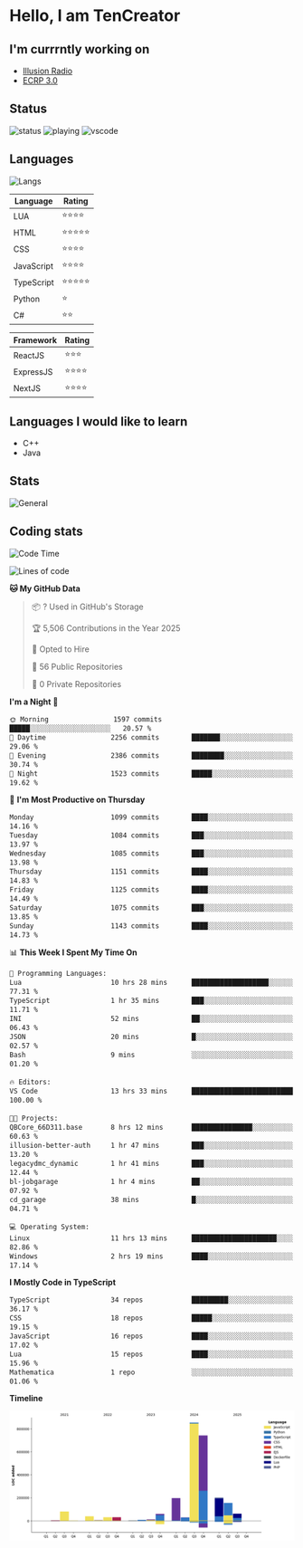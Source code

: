 # Hello, I am TenCreator

## I'm currrntly working on
- [Illusion Radio](https://illusionradio.co.uk/)
- [ECRP 3.0](http://github.com/Emerald-Coast-Roleplay/)

## Status
![status](https://api.statusbadges.me/badge/status/518334475038359555?simple=true&style=for-the-badge)
![playing](https://api.statusbadges.me/badge/playing/518334475038359555?style=for-the-badge)
![vscode](https://api.statusbadges.me/badge/vscode/518334475038359555?style=for-the-badge)

## Languages
![Langs](https://github-readme-stats.vercel.app/api/top-langs/?username=tencreator&layout=compact&theme=radical)


|Language|Rating|
|--------|------|
|LUA|⭐️⭐️⭐️⭐️|
|HTML|⭐️⭐️⭐️⭐️⭐️|
|CSS|⭐️⭐️⭐️⭐️|
|JavaScript|⭐️⭐️⭐️⭐️|
|TypeScript|⭐️⭐️⭐️⭐️⭐️|
|Python|⭐️|
|C#|⭐️⭐️ |

|Framework|Rating|
|--------|------|
|ReactJS|⭐️⭐️⭐|
|ExpressJS|⭐️⭐️⭐️⭐️|
|NextJS|⭐️⭐️⭐⭐️|

## Languages I would like to learn
- C++
- Java

## Stats
![General](https://github-readme-stats.vercel.app/api?username=tencreator&show_icons=true&theme=radical)

## Coding stats

<!--START_SECTION:waka-->
![Code Time](http://img.shields.io/badge/Code%20Time-706%20hrs%205%20mins-blue)

![Lines of code](https://img.shields.io/badge/From%20Hello%20World%20I%27ve%20Written-2.5%20million%20lines%20of%20code-blue)

**🐱 My GitHub Data** 

> 📦 ? Used in GitHub's Storage 
 > 
> 🏆 5,506 Contributions in the Year 2025
 > 
> 💼 Opted to Hire
 > 
> 📜 56 Public Repositories 
 > 
> 🔑 0 Private Repositories 
 > 
**I'm a Night 🦉** 

```text
🌞 Morning                1597 commits        █████░░░░░░░░░░░░░░░░░░░░   20.57 % 
🌆 Daytime                2256 commits        ███████░░░░░░░░░░░░░░░░░░   29.06 % 
🌃 Evening                2386 commits        ████████░░░░░░░░░░░░░░░░░   30.74 % 
🌙 Night                  1523 commits        █████░░░░░░░░░░░░░░░░░░░░   19.62 % 
```
📅 **I'm Most Productive on Thursday** 

```text
Monday                   1099 commits        ████░░░░░░░░░░░░░░░░░░░░░   14.16 % 
Tuesday                  1084 commits        ███░░░░░░░░░░░░░░░░░░░░░░   13.97 % 
Wednesday                1085 commits        ███░░░░░░░░░░░░░░░░░░░░░░   13.98 % 
Thursday                 1151 commits        ████░░░░░░░░░░░░░░░░░░░░░   14.83 % 
Friday                   1125 commits        ████░░░░░░░░░░░░░░░░░░░░░   14.49 % 
Saturday                 1075 commits        ███░░░░░░░░░░░░░░░░░░░░░░   13.85 % 
Sunday                   1143 commits        ████░░░░░░░░░░░░░░░░░░░░░   14.73 % 
```


📊 **This Week I Spent My Time On** 

```text
💬 Programming Languages: 
Lua                      10 hrs 28 mins      ███████████████████░░░░░░   77.31 % 
TypeScript               1 hr 35 mins        ███░░░░░░░░░░░░░░░░░░░░░░   11.71 % 
INI                      52 mins             ██░░░░░░░░░░░░░░░░░░░░░░░   06.43 % 
JSON                     20 mins             █░░░░░░░░░░░░░░░░░░░░░░░░   02.57 % 
Bash                     9 mins              ░░░░░░░░░░░░░░░░░░░░░░░░░   01.20 % 

🔥 Editors: 
VS Code                  13 hrs 33 mins      █████████████████████████   100.00 % 

🐱‍💻 Projects: 
QBCore_66D311.base       8 hrs 12 mins       ███████████████░░░░░░░░░░   60.63 % 
illusion-better-auth     1 hr 47 mins        ███░░░░░░░░░░░░░░░░░░░░░░   13.20 % 
legacydmc_dynamic        1 hr 41 mins        ███░░░░░░░░░░░░░░░░░░░░░░   12.44 % 
bl-jobgarage             1 hr 4 mins         ██░░░░░░░░░░░░░░░░░░░░░░░   07.92 % 
cd_garage                38 mins             █░░░░░░░░░░░░░░░░░░░░░░░░   04.71 % 

💻 Operating System: 
Linux                    11 hrs 13 mins      █████████████████████░░░░   82.86 % 
Windows                  2 hrs 19 mins       ████░░░░░░░░░░░░░░░░░░░░░   17.14 % 
```

**I Mostly Code in TypeScript** 

```text
TypeScript               34 repos            █████████░░░░░░░░░░░░░░░░   36.17 % 
CSS                      18 repos            █████░░░░░░░░░░░░░░░░░░░░   19.15 % 
JavaScript               16 repos            ████░░░░░░░░░░░░░░░░░░░░░   17.02 % 
Lua                      15 repos            ████░░░░░░░░░░░░░░░░░░░░░   15.96 % 
Mathematica              1 repo              ░░░░░░░░░░░░░░░░░░░░░░░░░   01.06 % 
```



**Timeline**

![Lines of Code chart](https://raw.githubusercontent.com/tencreator/tencreator/main/assets/bar_graph.png)


<!--END_SECTION:waka-->
